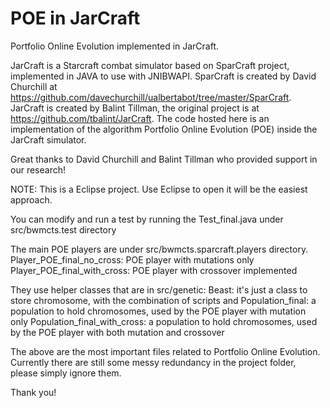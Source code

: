 POE in JarCraft
========

Portfolio Online Evolution implemented in JarCraft.

JarCraft is a Starcraft combat simulator based on SparCraft project, implemented in JAVA to use with JNIBWAPI.
SparCraft is created by David Churchill at https://github.com/davechurchill/ualbertabot/tree/master/SparCraft. JarCraft is created by Balint Tillman, the original project is at https://github.com/tbalint/JarCraft. The code hosted here is an implementation of the algorithm Portfolio Online Evolution (POE) inside the JarCraft simulator.

Great thanks to David Churchill and Balint Tillman who provided support in our research!


NOTE:
This is a Eclipse project. Use Eclipse to open it will be the easiest approach.

You can modify and run a test by running the Test_final.java under src/bwmcts.test directory

The main POE players are under src/bwmcts.sparcraft.players directory.
Player_POE_final_no_cross: POE player with mutations only
Player_POE_final_with_cross: POE player with crossover implemented

They use helper classes that are in src/genetic:
Beast: it's just a class to store chromosome, with the combination of scripts and 
Population_final: a population to hold chromosomes, used by the POE player with mutation only
Population_final_with_cross: a population to hold chromosomes, used by the POE player with both mutation and crossover

The above are the most important files related to Portfolio Online Evolution. Currently there are still some messy redundancy in the project folder, please simply ignore them.
 
Thank you!